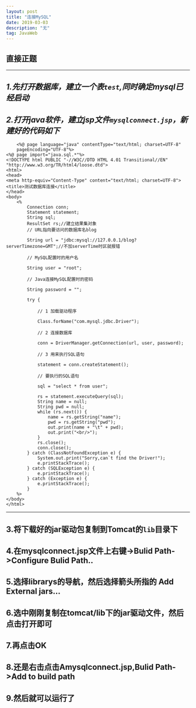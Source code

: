 ```yaml
---
layout: post
title: "连接MySQL"
date: 2019-03-03 
description: "无"
tag: JavaWeb
---
```


## 直接正题
---
*1.先打开数据库，建立一个表`test`,同时确定mysql已经启动*
---
*2.打开java软件，建立jsp文件`mysqlconnect.jsp`，新建好的代码如下*
---
```
	<%@ page language="java" contentType="text/html; charset=UTF-8"
	pageEncoding="UTF-8"%>
<%@ page import="java.sql.*"%>
<!DOCTYPE html PUBLIC "-//W3C//DTD HTML 4.01 Transitional//EN" "http://www.w3.org/TR/html4/loose.dtd">
<html>
<head>
<meta http-equiv="Content-Type" content="text/html; charset=UTF-8">
<title>测试数据库连接</title>
</head>
<body>
	<%
		Connection conn;
		Statement statement;
		String sql;
		ResultSet rs;//建立结果集对象
		// URL指向要访问的数据库名blog

		String url = "jdbc:mysql://127.0.0.1/blog?serverTimezone=GMT";//不加serverTime时区就报错

		// MySQL配置时的用户名

		String user = "root";

		// Java连接MySQL配置时的密码

		String password = "";

		try {

			// 1 加载驱动程序

			Class.forName("com.mysql.jdbc.Driver");

			// 2 连接数据库

			conn = DriverManager.getConnection(url, user, password);

			// 3 用来执行SQL语句

			statement = conn.createStatement();

			// 要执行的SQL语句

			sql = "select * from user";

			rs = statement.executeQuery(sql);
			String name = null;
			String pwd = null;
			while (rs.next()) {
				name = rs.getString("name");
				pwd = rs.getString("pwd");
				out.print(name + "\t" + pwd);
				out.print("<br/>");
			}
			rs.close();
			conn.close();
		} catch (ClassNotFoundException e) {
			System.out.print("Sorry,can`t find the Driver!");
			e.printStackTrace();
		} catch (SQLException e) {
			e.printStackTrace();
		} catch (Exception e) {
			e.printStackTrace();
		}
	%>
</body>
</html>
```
---
3.将下载好的jar驱动包复制到Tomcat的`lib`目录下
---
4.在mysqlconnect.jsp文件上右键->Bulid Path->Configure Bulid Path..
---
5.选择librarys的导航，然后选择箭头所指的 Add External jars...
---
6.选中刚刚复制在tomcat/lib下的jar驱动文件，然后点击打开即可
---
7.再点击OK
---
8.还是右击点击Amysqlconnect.jsp,Bulid Path->Add to build path 
---
9.然后就可以运行了
---